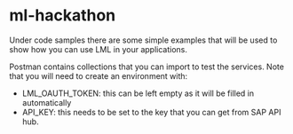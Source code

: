 # ml-hackathon

Under code samples there are some simple examples that will be used to show how you can use LML in your applications.

Postman contains collections that you can import to test the services. Note that you will need to create an environment with:

- LML_OAUTH_TOKEN: this can be left empty as it will be filled in automatically
- API_KEY: this needs to be set to the key that you can get from SAP API hub.
